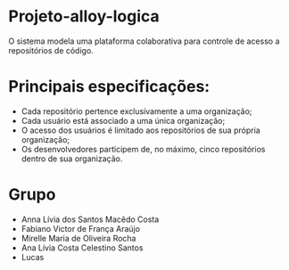 # Projeto-alloy-logica

O sistema modela uma plataforma colaborativa para controle de acesso a repositórios de código.

# Principais especificações:
- Cada repositório pertence exclusivamente a uma organização;
- Cada usuário está associado a uma única organização;
- O acesso dos usuários é limitado aos repositórios de sua própria organização;
- Os desenvolvedores participem de, no máximo, cinco repositórios dentro de sua organização.

# Grupo
- Anna Lívia dos Santos Macêdo Costa 
- Fabiano Victor de França Araújo
- Mirelle Maria de Oliveira Rocha
- Ana Lívia Costa Celestino Santos
- Lucas

